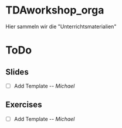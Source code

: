 # TDAworkshop_orga

Hier sammeln wir die "Unterrichtsmaterialien"

# ToDo

## Slides
- [ ] Add Template -- *Michael*
## Exercises
- [ ] Add Template -- *Michael*
